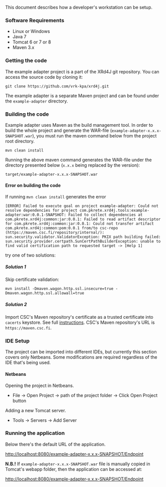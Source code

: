 This document describes how a developer's workstation can be setup.

### Software Requirements

* Linux or Windows
* Java 7
* Tomcat 6 or 7 or 8
* Maven 3.x

### Getting the code

The example adapter project is a part of the XRd4J git repository. You can access the source code by cloning it:

```
git clone https://github.com/vrk-kpa/xrd4j.git
```

The example adapter is a separate Maven project and can be found under the `example-adapter` directory.

### Building the code

Example adapter uses Maven as the build management tool. In order to build the whole project and generate the WAR-file (`example-adapter-x.x.x-SNAPSHOT.war`), you must run the maven command below from the project root directory.

```
mvn clean install
```

Running the above maven command generates the WAR-file under the directory presented below (`x.x.x` being replaced by the version):

```
target/example-adapter-x.x.x-SNAPSHOT.war
```

#### Error on building the code

If running `mvn clean install` generates the error 

```
[ERROR] Failed to execute goal on project example-adapter: Could not resolve dependencies for project com.pkrete.xrd4j.tools:example-adapter:war:0.0.1-SNAPSHOT: Failed to collect dependencies at com.pkrete.xrd4j:common:jar:0.0.1: Failed to read artifact descriptor for com.pkrete.xrd4j:common:jar:0.0.1: Could not transfer artifact com.pkrete.xrd4j:common:pom:0.0.1 from/to csc-repo (https://maven.csc.fi/repository/internal/): sun.security.validator.ValidatorException: PKIX path building failed: sun.security.provider.certpath.SunCertPathBuilderException: unable to find valid certification path to requested target -> [Help 1]
```

try one of two solutions:

##### Solution 1

Skip certificate validation:

```
mvn install -Dmaven.wagon.http.ssl.insecure=true -Dmaven.wagon.http.ssl.allowall=true
```

##### Solution 2

Import CSC's Maven repository's certificate as a trusted certificate into `cacerts` keystore. See full [instructions](../documentation/Import-a-Certificate-as-a-Trusted-Certificate.md). CSC's Maven repository's URL is  `https://maven.csc.fi`.

### IDE Setup

The project can be imported into different IDEs, but currently this section covers only Netbeans. Some modifications are required regardless of the IDE that's being used.

#### Netbeans

Opening the project in Netbeans.

* File -> Open Project -> path of the project folder -> Click Open Project button

Adding a new Tomcat server.

* Tools -> Servers -> Add Server

### Running the application

Below there's the default URL of the application. 

[http://localhost:8080/example-adapter-x.x.x-SNAPSHOT/Endpoint](http://localhost:8080/example-adapter-x.x.x-SNAPSHOT/Endpoint)

**N.B.!** If `example-adapter-x.x.x-SNAPSHOT.war` file is manually copied in Tomcat's webapp folder, then the application can be accessed at:

[http://localhost:8080/example-adapter-x.x.x-SNAPSHOT/Endpoint](http://localhost:8080/example-adapter-x.x.x-SNAPSHOT/Endpoint)
